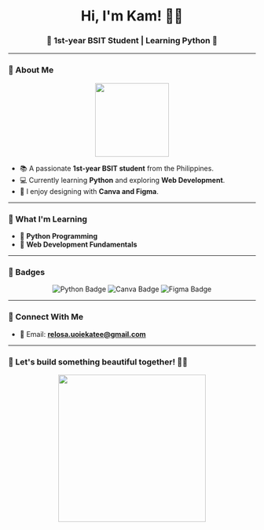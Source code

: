 <h1 align="center">Hi, I'm Kam! 🌷✨</h1>  
<h3 align="center">🌸 1st-year BSIT Student | Learning Python 💖</h3>  

---

### 🌼 About Me  
<div align="center">
  <img src="https://media3.giphy.com/media/v1.Y2lkPTc5MGI3NjExdmtsN2V6bnB1cm96NWYxc3R1NTl0dmhhejZybXMxNGg5djU1anhrNiZlcD12MV9pbnRlcm5hbF9naWZfYnlfaWQmY3Q9Zw/kZqbBT64ECtjy/giphy.gif" width="150"/>
</div>

- 📚 A passionate **1st-year BSIT student** from the Philippines.  
- 💻 Currently learning **Python** and exploring **Web Development**.  
- 🎨 I enjoy designing with **Canva and Figma**.  

---

### 🌺 What I'm Learning  
- 🌟 **Python Programming**  
- 🌟 **Web Development Fundamentals**
  
---

### 🏅 Badges  
<div align="center">
  <img src="https://img.shields.io/badge/-Python-FF69B4?logo=python&logoColor=white&style=for-the-badge" alt="Python Badge"/>
  <img src="https://img.shields.io/badge/-Canva-FF69B4?logo=canva&logoColor=white&style=for-the-badge" alt="Canva Badge"/>
  <img src="https://img.shields.io/badge/-Figma-FF69B4?logo=figma&logoColor=white&style=for-the-badge" alt="Figma Badge"/>
</div>

---

### 💌 Connect With Me  
- 📧 Email: **relosa.uoiekatee@gmail.com**

---

### 🎀 Let's build something beautiful together! 🌷💖  
<div align="center">
  <img src="https://media.giphy.com/media/xT0xeJpnrWC4XWblEk/giphy.gif" width="300"/>
</div>
